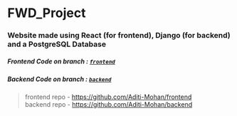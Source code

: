# FWD_Project
### Website made using React (for frontend), Django (for backend) and a PostgreSQL Database

##### Frontend Code on branch : [<code>frontend</code>](https://github.com/Aditi-Mohan/FWD_Project/tree/frontend)
##### Backend Code on branch : [<code>backend</code>](https://github.com/Aditi-Mohan/FWD_Project/tree/backend)

> frontend repo  - https://github.com/Aditi-Mohan/frontend
> <br/>
> backend repo - https://github.com/Aditi-Mohan/backend
